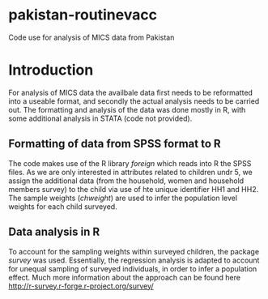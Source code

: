 # pakistan-routinevacc
Code use for analysis of MICS data from Pakistan

# Introduction
For analysis of MICS data the availbale data first needs to be reformatted into a useable format, and secondly the actual analysis needs to be carried out. The formatting and analysis of the data was done mostly in R, with some additional analysis in STATA (code not provided). 

## Formatting of data from SPSS format to R

The code makes use of the R library _foreign_ which reads into R the SPSS files. As we are only interested in attributes related to children undr 5, we assign the additional data (from the household, women and household members survey) to the child via use of hte unique identifier HH1 and HH2. The sample weights (_chweight_) are used to infer the population level weights for each child surveyed.

## Data analysis in R

To account for the sampling weights within surveyed children, the package _survey_ was used. Essentially, the regression analysis is adapted to account for unequal sampling of surveyed individuals, in order to infer a population effect. Much more information about the approach can be found here http://r-survey.r-forge.r-project.org/survey/
